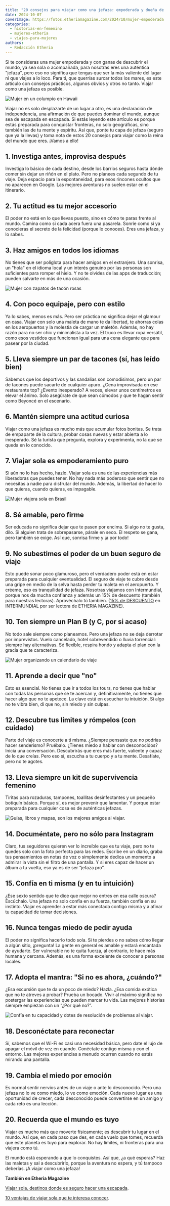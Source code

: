 ```yaml
---
title: "20 consejos para viajar como una jefaza: empoderada y dueña de tus aventuras"
date: 2024-10-07
coverImage: https://fotos.etheriamagazine.com/2024/10/mujer-empoderada.jpg
categories: 
  - historias-en-femenino
  - mujeres-etheria
  - viajes-para-mujeres
authors: 
  - Redacción Etheria
---
```


Si te consideras una mujer empoderada y con ganas de descubrir el mundo, ya sea sola o 
acompañada, para nosotras eres una auténtica "jefaza", pero eso no significa que tengas 
que ser la más valiente del lugar ni que viajes a lo loco. Para ti, que querrías surcar 
todos los mares, es este artículo con consejos prácticos, algunos obvios y otros no 
tanto. Viajar como una jefaza es posible. 

![Mujer en un columpio en Hawaii](https://fotos.etheriamagazine.com/2024/10/mujer-hawaii.jpg "Es hora de cumplir tus sueños. © Unsplash/ Kalen Emsley")

Viajar no es solo desplazarte de un lugar a otro, es una declaración de independencia, 
una afirmación de que puedes dominar el mundo, aunque sea de escapada en escapada. Si 
estás leyendo este artículo es porque estás preparada para conquistar fronteras, no solo 
geográficas, sino también las de tu mente y espíritu. Así que, ponte tu capa de jefaza 
(seguro que ya la llevas) y toma nota de estos 20 consejos para viajar como la reina del 
mundo que eres. ¡Vamos a ello! 

## 1\. Investiga antes, improvisa después

Investiga lo básico de cada destino, desde los barrios seguros hasta dónde comer sin 
dejar un riñón en el plato. Pero no planees cada segundo de tu viaje. Deja espacio para 
la espontaneidad, para esos rincones ocultos que no aparecen en Google. Las mejores 
aventuras no suelen estar en el itinerario. 

## 2\. Tu actitud es tu mejor accesorio

El poder no está en lo que llevas puesto, sino en cómo te paras frente al mundo. Camina 
como si cada acera fuera una pasarela. Sonríe como si ya conocieras el secreto de la 
felicidad (porque lo conoces). Eres una jefaza, y lo sabes. 

## 3\. Haz amigos en todos los idiomas

No tienes que ser políglota para hacer amigos en el extranjero. Una sonrisa, un "hola" 
en el idioma local y un interés genuino por las personas son suficientes para romper el 
hielo. Y no te olvides de las apps de traducción; pueden salvarte en más de una ocasión. 

![Mujer con zapatos de tacón rosas](https://fotos.etheriamagazine.com/2024/10/mujer-empoderada.jpg "Hacer bien la maleta es de jefazas. © CoWomen/ Unsplash")

## 4\. Con poco equipaje, pero con estilo

Ya lo sabes, menos es más. Pero ser práctica no significa dejar el glamour en casa. 
Viajar con solo una maleta de mano te da libertad, te ahorras colas en los aeropuertos y 
la molestia de cargar un maletón. Además, no hay razón para no ser chic y minimalista a 
la vez. El truco es llevar ropa versátil, como esos vestidos que funcionan igual para 
una cena elegante que para pasear por la ciudad. 

## 5\. Lleva siempre un par de tacones (sí, has leído bien)

Sabemos que los deportivos y las sandalias son comodísimos, pero un par de tacones puede 
sacarte de cualquier apuro. ¿Cena improvisada en ese restaurante top? ¿Evento 
inesperado? A veces, elevar unos centímetros es elevar el ánimo. Solo asegúrate de que 
sean cómodos y que te hagan sentir como Beyoncé en el escenario. 

## 6\. Mantén siempre una actitud curiosa

Viajar como una jefaza es mucho más que acumular fotos bonitas. Se trata de empaparte de 
la cultura, probar cosas nuevas y estar abierta a lo inesperado. Sé la turista que 
pregunta, explora y experimenta, no la que se queda en lo conocido. 

## 7\. Viajar sola es empoderamiento puro

Si aún no lo has hecho, hazlo. Viajar sola es una de las experiencias más liberadoras 
que puedes tener. No hay nada más poderoso que sentir que no necesitas a nadie para 
disfrutar del mundo. Además, la libertad de hacer lo que quieras, cuando quieras, es 
impagable. 

![Mujer viajera sola en Brasil](https://fotos.etheriamagazine.com/2024/10/viajar-sola-brasil.jpg "Viajar sola, una experiencia liberadora. © Guilherme Stecanella / Unsplash")

## 8\. Sé amable, pero firme

Ser educada no significa dejar que te pasen por encima. Si algo no te gusta, dilo. Si 
alguien trata de sobrepasarse, párale en seco. El respeto se gana, pero también se 
exige. Así que, sonrisa firme y ¡a por todo! 

## 9\. No subestimes el poder de un buen seguro de viaje

Esto puede sonar poco glamuroso, pero el verdadero poder está en estar preparada para 
cualquier eventualidad. El seguro de viaje te cubre desde una gripe en medio de la selva 
hasta perder tu maleta en el aeropuerto. Y créeme, eso es tranquilidad de jefaza. 
Nosotras viajamos con Intermundial, porque nos da mucha confianza y además un 15% de 
descuento (también para nuestras lectoras). Aprovéchalo tú también. ([15% de 
DESCUENTO](https://clk.tradedoubler.com/click?p=281568&a=3132464&url=https%3A%2F%2Fwww.intermundial.es%2Fafiliados%2Fseguros-de-viaje-recomendado%3Ftduid%3Da2505c6202eb9ec08ada064bcce8aa48%26utm_source%3DTradedoubler%26utm_medium%3D1%26utm_campaign%3DGeneral%26utm_content%3D3132464%26utm_term%3D3132464) 
en INTERMUNDIAL por ser lectora de ETHERIA MAGAZINE). 

## 10\. Ten siempre un Plan B (y C, por si acaso)

No todo sale siempre como planeamos. Pero una jefaza no se deja derrotar por 
imprevistos. Vuelo cancelado, hotel sobrevendido o lluvia torrencial: siempre hay 
alternativas. Sé flexible, respira hondo y adapta el plan con la gracia que te 
caracteriza. 

![Mujer organizando un calendario de viaje](https://fotos.etheriamagazine.com/2024/10/mujer-viaje-organizacion.jpg "Una buena organización es primordial al viajar. © Cowomen/Unsplash")

## 11\. Aprende a decir que "no"

Esto es esencial. No tienes que ir a todos los tours, no tienes que hablar con todas las 
personas que se te acercan y, definitivamente, no tienes que hacer algo que no te 
apetece. La clave está en escuchar tu intuición. Si algo no te vibra bien, di que no, 
sin miedo y sin culpas. 

## 12\. Descubre tus límites y rómpelos (con cuidado)

Parte del viaje es conocerte a ti misma. ¿Siempre pensaste que no podrías hacer 
senderismo? Pruébalo. ¿Tienes miedo a hablar con desconocidos? Inicia una conversación. 
Descubrirás que eres más fuerte, valiente y capaz de lo que creías. Pero eso sí, escucha 
a tu cuerpo y a tu mente. Desafíate, pero no te agotes. 

## 13\. Lleva siempre un kit de supervivencia femenino

Tiritas para rozaduras, tampones, toallitas desinfectantes y un pequeño botiquín básico. 
Porque sí, es mejor prevenir que lamentar. Y porque estar preparada para cualquier cosa 
es de auténticas jefazas. 

![Guías, libros y mapas, son los mejores amigos al viajar.](https://fotos.etheriamagazine.com/2024/10/mujer-documentacion-libros.jpg "Guías, libros y mapas, son los mejores amigos al viajar. © Oxana V.")

## 14\. Documéntate, pero no sólo para Instagram

Claro, tus seguidores quieren ver lo increíble que es tu viaje, pero no te quedes solo 
con la foto perfecta para las redes. Escribe en un diario, graba tus pensamientos en 
notas de voz o simplemente dedica un momento a admirar la vista sin el filtro de una 
pantalla. Y si eres capaz de hacer un álbum a tu vuelta, eso ya es de ser “jefaza pro”. 

## 15\. Confía en ti misma (y en tu intuición)

¿Ese sexto sentido que te dice que mejor no entres en esa calle oscura? Escúchalo. Una 
jefaza no solo confía en su fuerza, también confía en su instinto. Viajar es aprender a 
estar más conectada contigo misma y a afinar tu capacidad de tomar decisiones. 

## 16\. Nunca tengas miedo de pedir ayuda

El poder no significa hacerlo todo sola. Si te pierdes o no sabes cómo llegar a algún 
sitio, ¡pregunta! La gente en general es amable y estará encantada de ayudarte. Ser 
vulnerable no te quita fuerza, al contrario, te hace más humana y cercana. Además, es 
una forma excelente de conocer a personas locales. 

## 17\. Adopta el mantra: "Si no es ahora, ¿cuándo?"

¿Esa excursión que te da un poco de miedo? Hazla. ¿Esa comida exótica que no te atreves 
a probar? Prueba un bocado. Vivir al máximo significa no postergar las experiencias que 
pueden marcar tu vida. Las mejores historias siempre empiezan con un “¿Por qué no?”. 

![Confía en tu capacidad y dotes de resolución de problemas al viajar.](https://fotos.etheriamagazine.com/2024/10/mujeres-empoderamiento.jpg "Confía en tu capacidad y dotes de resolución de problemas al viajar. © Cowomen/ Unsplash")

## 18\. Desconéctate para reconectar

Sí, sabemos que el Wi-Fi es casi una necesidad básica, pero date el lujo de apagar el 
móvil de vez en cuando. Conéctate contigo misma y con el entorno. Las mejores 
experiencias a menudo ocurren cuando no estás mirando una pantalla. 

## 19\. Cambia el miedo por emoción

Es normal sentir nervios antes de un viaje o ante lo desconocido. Pero una jefaza no lo 
ve como miedo, lo ve como emoción. Cada nuevo lugar es una oportunidad de crecer, cada 
desconocido puede convertirse en un amigo y cada reto es una lección. 

## 20\. Recuerda que el mundo es tuyo

Viajar es mucho más que moverte físicamente; es descubrir tu lugar en el mundo. Así que, 
en cada paso que des, en cada vuelo que tomes, recuerda que este planeta es tuyo para 
explorar. No hay límites, ni fronteras para una viajera como tú. 

El mundo está esperando a que lo conquistes. Así que, ¿a qué esperas? Haz las maletas y 
sal a descubrirlo, porque la aventura no espera, y tú tampoco deberías. ¡A viajar como 
una jefaza! 

**También en Etheria Magazine** 

[Viajar sola, destinos donde es seguro hacer una 
escapada](https://etheriamagazine.com/2020/08/12/viaja-sola-paises-mas-seguros-para-mujeres/). 

[10 ventajas de viajar sola que te interesa 
conocer](https://etheriamagazine.com/2019/01/29/10-ventajas-de-viajar-sola/).
